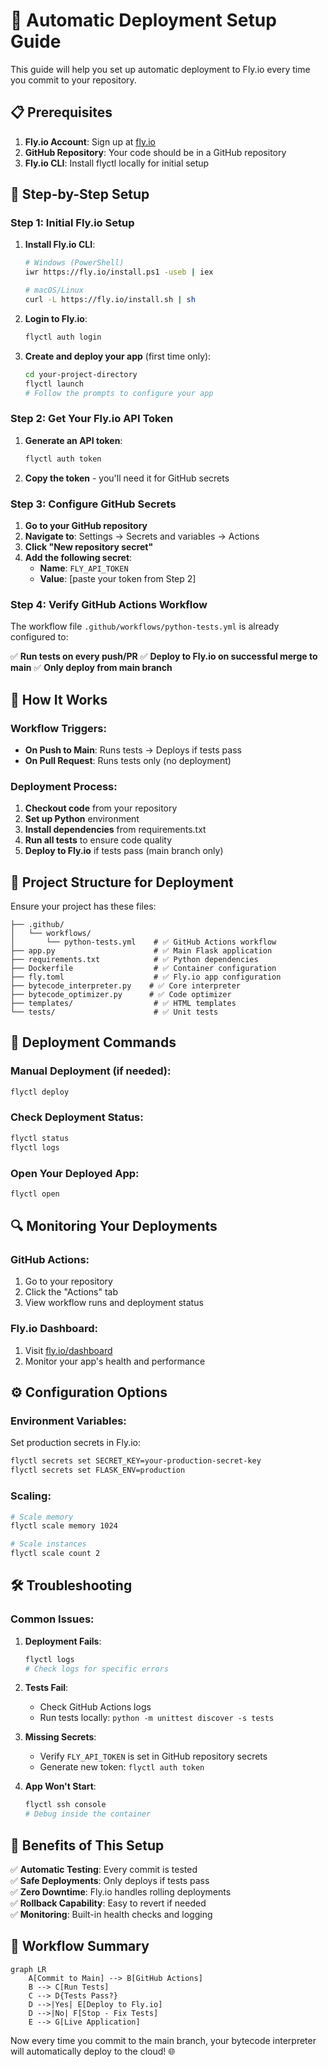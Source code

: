 # 🚀 Automatic Deployment Setup Guide

This guide will help you set up automatic deployment to Fly.io every time you commit to your repository.

## 📋 Prerequisites

1. **Fly.io Account**: Sign up at [fly.io](https://fly.io)
2. **GitHub Repository**: Your code should be in a GitHub repository
3. **Fly.io CLI**: Install flyctl locally for initial setup

## 🔧 Step-by-Step Setup

### Step 1: Initial Fly.io Setup

1. **Install Fly.io CLI**:
   ```bash
   # Windows (PowerShell)
   iwr https://fly.io/install.ps1 -useb | iex
   
   # macOS/Linux
   curl -L https://fly.io/install.sh | sh
   ```

2. **Login to Fly.io**:
   ```bash
   flyctl auth login
   ```

3. **Create and deploy your app** (first time only):
   ```bash
   cd your-project-directory
   flyctl launch
   # Follow the prompts to configure your app
   ```

### Step 2: Get Your Fly.io API Token

1. **Generate an API token**:
   ```bash
   flyctl auth token
   ```
   
2. **Copy the token** - you'll need it for GitHub secrets

### Step 3: Configure GitHub Secrets

1. **Go to your GitHub repository**
2. **Navigate to**: Settings → Secrets and variables → Actions
3. **Click "New repository secret"**
4. **Add the following secret**:
   - **Name**: `FLY_API_TOKEN`
   - **Value**: [paste your token from Step 2]

### Step 4: Verify GitHub Actions Workflow

The workflow file `.github/workflows/python-tests.yml` is already configured to:

✅ **Run tests on every push/PR**
✅ **Deploy to Fly.io on successful merge to main**
✅ **Only deploy from main branch**

## 🔄 How It Works

### Workflow Triggers:
- **On Push to Main**: Runs tests → Deploys if tests pass
- **On Pull Request**: Runs tests only (no deployment)

### Deployment Process:
1. **Checkout code** from your repository
2. **Set up Python** environment
3. **Install dependencies** from requirements.txt
4. **Run all tests** to ensure code quality
5. **Deploy to Fly.io** if tests pass (main branch only)

## 📁 Project Structure for Deployment

Ensure your project has these files:

```
├── .github/
│   └── workflows/
│       └── python-tests.yml    # ✅ GitHub Actions workflow
├── app.py                      # ✅ Main Flask application
├── requirements.txt            # ✅ Python dependencies
├── Dockerfile                  # ✅ Container configuration
├── fly.toml                    # ✅ Fly.io app configuration
├── bytecode_interpreter.py    # ✅ Core interpreter
├── bytecode_optimizer.py      # ✅ Code optimizer
├── templates/                  # ✅ HTML templates
└── tests/                      # ✅ Unit tests
```

## 🚀 Deployment Commands

### Manual Deployment (if needed):
```bash
flyctl deploy
```

### Check Deployment Status:
```bash
flyctl status
flyctl logs
```

### Open Your Deployed App:
```bash
flyctl open
```

## 🔍 Monitoring Your Deployments

### GitHub Actions:
1. Go to your repository
2. Click the "Actions" tab
3. View workflow runs and deployment status

### Fly.io Dashboard:
1. Visit [fly.io/dashboard](https://fly.io/dashboard)
2. Monitor your app's health and performance

## ⚙️ Configuration Options

### Environment Variables:
Set production secrets in Fly.io:
```bash
flyctl secrets set SECRET_KEY=your-production-secret-key
flyctl secrets set FLASK_ENV=production
```

### Scaling:
```bash
# Scale memory
flyctl scale memory 1024

# Scale instances
flyctl scale count 2
```

## 🛠️ Troubleshooting

### Common Issues:

1. **Deployment Fails**:
   ```bash
   flyctl logs
   # Check logs for specific errors
   ```

2. **Tests Fail**:
   - Check GitHub Actions logs
   - Run tests locally: `python -m unittest discover -s tests`

3. **Missing Secrets**:
   - Verify `FLY_API_TOKEN` is set in GitHub repository secrets
   - Generate new token: `flyctl auth token`

4. **App Won't Start**:
   ```bash
   flyctl ssh console
   # Debug inside the container
   ```

## 🎯 Benefits of This Setup

✅ **Automatic Testing**: Every commit is tested  
✅ **Safe Deployments**: Only deploys if tests pass  
✅ **Zero Downtime**: Fly.io handles rolling deployments  
✅ **Rollback Capability**: Easy to revert if needed  
✅ **Monitoring**: Built-in health checks and logging  

## 🔄 Workflow Summary

```mermaid
graph LR
    A[Commit to Main] --> B[GitHub Actions]
    B --> C[Run Tests]
    C --> D{Tests Pass?}
    D -->|Yes| E[Deploy to Fly.io]
    D -->|No| F[Stop - Fix Tests]
    E --> G[Live Application]
```

Now every time you commit to the main branch, your bytecode interpreter will automatically deploy to the cloud! 🌐
